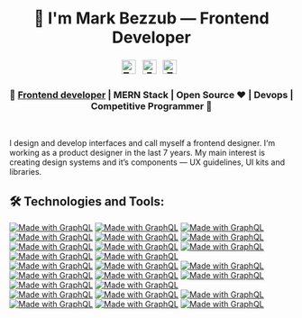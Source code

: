 <h1 align="center">👋 I'm Mark Bezzub — Frontend Developer</h1>

<h3 align="center">
<a href="https://t.me/bezzz23"><img src="https://cdn.jsdelivr.net/npm/simple-icons@v3/icons/telegram.svg" width="25px" alt="Telegram"></a>
&nbsp;
<a href="mailto:bezzz2304@gmail.com"><img src="https://cdn.jsdelivr.net/npm/simple-icons@v3/icons/gmail.svg" width="25px" alt="Email"></a> 
&nbsp;
<a href="https://twitter.com/Bezzz23"><img src="https://cdn.jsdelivr.net/npm/simple-icons@v3/icons/twitter.svg" width="25px" alt="Twitter"></a> 
&nbsp;
<!-- <a href="mailto:qle2@hawk.iit.edu"><img src="https://cdn.jsdelivr.net/npm/simple-icons@v3/icons/linkedin.svg" width="25px" alt="linkedin"></a>
&nbsp; &nbsp; -->
</h3>
<h3 align="center">🚀 <a href="#">Frontend developer</a> | MERN Stack | Open Source ♥ | Devops | Competitive Programmer  🚀</h3>
<br />

I design and develop interfaces and call myself a frontend designer. I‘m working as a product designer in the last 7 years. My main interest is creating design systems and it’s components — UX guidelines, UI kits and libraries.

## 🛠️ Technologies and Tools:
<a href="https://graphql.org/" title="Go to GraphQL homepage"><img src="https://img.shields.io/badge/JavaScript-blue?logo=JavaScript&logoColor=white" alt="Made with GraphQL"></a>
<a href="https://graphql.org/" title="Go to GraphQL homepage"><img src="https://img.shields.io/badge/TypeScript-blue?logo=TypeScript&logoColor=white" alt="Made with GraphQL"></a>
<a href="https://graphql.org/" title="Go to GraphQL homepage"><img src="https://img.shields.io/badge/NodeJS-blue?logo=Node.js&logoColor=white" alt="Made with GraphQL"></a>
<a href="https://graphql.org/" title="Go to GraphQL homepage"><img src="https://img.shields.io/badge/Socket.io-blue?logo=Socket.io&logoColor=white" alt="Made with GraphQL"></a>
<a href="https://graphql.org/" title="Go to GraphQL homepage"><img src="https://img.shields.io/badge/GraphQL-blue?logo=graphql&logoColor=white" alt="Made with GraphQL"></a>
<a href="https://graphql.org/" title="Go to GraphQL homepage"><img src="https://img.shields.io/badge/React-blue?logo=React&logoColor=white" alt="Made with GraphQL"></a>
<a href="https://graphql.org/" title="Go to GraphQL homepage"><img src="https://img.shields.io/badge/NextJS-blue?logo=Next.js&logoColor=white" alt="Made with GraphQL"></a>
<a href="https://graphql.org/" title="Go to GraphQL homepage"><img src="https://img.shields.io/badge/Redux-blue?logo=Redux&logoColor=white" alt="Made with GraphQL"></a>
<a href="https://graphql.org/" title="Go to GraphQL homepage"><img src="https://img.shields.io/badge/Redux Saga-blue?logo=Redux-Saga&logoColor=white" alt="Made with GraphQL"></a>
<a href="https://graphql.org/" title="Go to GraphQL homepage"><img src="https://img.shields.io/badge/VueJS-blue?logo=Vue.js&logoColor=white" alt="Made with GraphQL"></a>
<a href="https://graphql.org/" title="Go to GraphQL homepage"><img src="https://img.shields.io/badge/Svelte-blue?logo=Svelte&logoColor=white" alt="Made with GraphQL"></a>
<br/>
<a href="https://graphql.org/" title="Go to GraphQL homepage"><img src="https://img.shields.io/badge/ESLint-blue?logo=ESLint&logoColor=white" alt="Made with GraphQL"></a>
<a href="https://graphql.org/" title="Go to GraphQL homepage"><img src="https://img.shields.io/badge/Webpack-blue?logo=Webpack&logoColor=white" alt="Made with GraphQL"></a>
<a href="https://graphql.org/" title="Go to GraphQL homepage"><img src="https://img.shields.io/badge/Vite-blue?logo=Vite&logoColor=white" alt="Made with GraphQL"></a>
<br/>
<a href="https://graphql.org/" title="Go to GraphQL homepage"><img src="https://img.shields.io/badge/Sass-blue?logo=Sass&logoColor=white" alt="Made with GraphQL"></a>
<a href="https://graphql.org/" title="Go to GraphQL homepage"><img src="https://img.shields.io/badge/Less-blue?logo=Less&logoColor=white" alt="Made with GraphQL"></a>
<a href="https://graphql.org/" title="Go to GraphQL homepage"><img src="https://img.shields.io/badge/CSS-blue?logo=CSS3&logoColor=white" alt="Made with GraphQL"></a>
<a href="https://graphql.org/" title="Go to GraphQL homepage"><img src="https://img.shields.io/badge/Tailwind-blue?logo=TailwindCSS&logoColor=white" alt="Made with GraphQL"></a>
<a href="https://graphql.org/" title="Go to GraphQL homepage"><img src="https://img.shields.io/badge/Styled Components-blue?logo=styled-components&logoColor=white" alt="Made with GraphQL"></a>
<br/>
<a href="https://graphql.org/" title="Go to GraphQL homepage"><img src="https://img.shields.io/badge/Docker-blue?logo=Docker&logoColor=white" alt="Made with GraphQL"></a>
<a href="https://graphql.org/" title="Go to GraphQL homepage"><img src="https://img.shields.io/badge/Git-blue?logo=Git&logoColor=white" alt="Made with GraphQL"></a>
<a href="https://graphql.org/" title="Go to GraphQL homepage"><img src="https://img.shields.io/badge/VSCode-blue?logo=Visual Studio Code&logoColor=white" alt="Made with GraphQL"></a>
<a href="https://graphql.org/" title="Go to GraphQL homepage"><img src="https://img.shields.io/badge/Gitlab-blue?logo=Gitlab&logoColor=white" alt="Made with GraphQL"></a>
<a href="https://graphql.org/" title="Go to GraphQL homepage"><img src="https://img.shields.io/badge/Bitbucket-blue?logo=Bitbucket&logoColor=white" alt="Made with GraphQL"></a>
<a href="https://graphql.org/" title="Go to GraphQL homepage"><img src="https://img.shields.io/badge/Heroku-blue?logo=Heroku&logoColor=white" alt="Made with GraphQL"></a>
